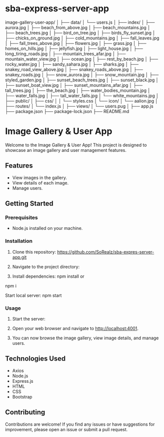 # sba-express-server-app
image-gallery-user-app/
│
├── data/
│   └── users.js
│
├── index/
│   ├── aurora.jpg
│   ├── beach_from_above.jpg
│   ├── beach_mountains.jpg
│   ├── beach_trees.jpg
│   ├── bird_on_tree.jpg
│   ├── birds_fly_sunset.jpg
│   ├── chicks_on_ground.jpg
│   ├── cold_mountains.jpg
│   ├── fall_leaves.jpg
│   ├── fall_trees_above.jpg
│   ├── flowers.jpg
│   ├── grass.jpg
│   ├── homes_on_hills.jpg
│   ├── jellyfish.jpg
│   ├── light_house.jpg
│   ├── long_tiring_roads.jpg
│   ├── mountain_trees_afar.jpg
│   ├── mountain_water_view.jpg
│   ├── ocean.jpg
│   ├── rest_by_beach.jpg
│   ├── rocky_water.jpg
│   ├── sandy_sahara.jpg
│   ├── sharks.jpg
│   ├── snakey_road_view_above.jpg
│   ├── snakey_roads_above.jpg
│   ├── snakey_roads.jpg
│   ├── snow_aurora.jpg
│   ├── snow_mountain.jpg
│   ├── styled_garden.jpg
│   ├── sunset_beach_trees.jpg
│   ├── sunset_black.jpg
│   ├── sunset_boat_view.jpg
│   ├── sunset_mountains_afar.jpg
│   ├── tall_trees.jpg
│   ├── the_beach.jpg
│   ├── water_bodies_mountain.jpg
│   ├── water_falls.jpg
│   ├── tall_water_falls.jpg
│   └── white_mountains.jpg
│
├── public/
│   ├── css/
│   │   └── styles.css
│   └── icon/
│       └── aalion.jpg
│
├── routes/
│   └── index.js
│
├── views/
│   └── users.pug
│
├── app.js
├── package.json
├── package-lock.json
├── README.md

# Image Gallery & User App

Welcome to the Image Gallery & User App! This project is designed to showcase an image gallery and user management features.

## Features

- View images in the gallery.
- View details of each image.
- Manage users.

## Getting Started

### Prerequisites

- Node.js installed on your machine.

### Installation

1. Clone this repository:
https://github.com/SoRealz/sba-expres-server-app.git


2. Navigate to the project directory:


3. Install dependencies:
npm install 
or

npm i

Start local server:
npm start 

### Usage

1. Start the server:


2. Open your web browser and navigate to [http://localhost:4001](http://localhost:4001).

3. You can now browse the image gallery, view image details, and manage users.

## Technologies Used
- Axios
- Node.js
- Express.js
- HTML
- CSS
- Bootstrap

## Contributing

Contributions are welcome! If you find any issues or have suggestions for improvement, please open an issue or submit a pull request.


